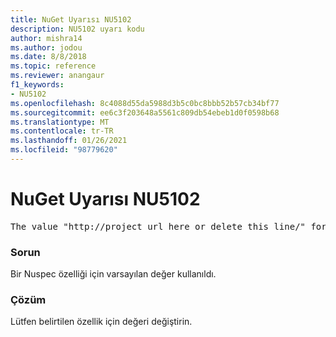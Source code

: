 ```yaml
---
title: NuGet Uyarısı NU5102
description: NU5102 uyarı kodu
author: mishra14
ms.author: jodou
ms.date: 8/8/2018
ms.topic: reference
ms.reviewer: anangaur
f1_keywords:
- NU5102
ms.openlocfilehash: 8c4088d55da5988d3b5c0bc8bbb52b57cb34bf77
ms.sourcegitcommit: ee6c3f203648a5561c809db54ebeb1d0f0598b68
ms.translationtype: MT
ms.contentlocale: tr-TR
ms.lasthandoff: 01/26/2021
ms.locfileid: "98779620"
---
```

# <a name="nuget-warning-nu5102"></a>NuGet Uyarısı NU5102
<pre>The value "http://project_url_here_or_delete_this_line/" for ProjectUrl is a sample value and should be removed. Replace it with an appropriate value or remove it and rebuild your package.</pre>

### <a name="issue"></a>Sorun

Bir Nuspec özelliği için varsayılan değer kullanıldı.


### <a name="solution"></a>Çözüm

Lütfen belirtilen özellik için değeri değiştirin.

